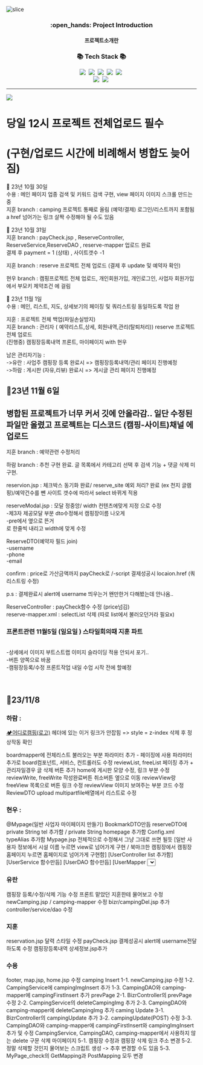 ![slice](https://capsule-render.vercel.app/api?type=slice&color=auto&height=200&text=CAMPING🏕️&fontAlign=70&rotate=13&fontAlignY=25&desc=seulzzang's%20GitHub&descAlign=70.&descAlignY=44)


<div align=center>
  <h3>:open_hands: Project Introduction</h3>
  <h4>프로젝트소개란</h4>
</div>

<h3 align="center">📚 Tech Stack 📚</h3>
<p align="center">
  <img src="https://img.shields.io/badge/Eclipse-2C2255?style=flat-square&logo=eclipseide&logoColor=white"/>&nbsp 
  <img src="https://img.shields.io/badge/Oracle-F80000?style=flat-square&logo=oracle&logoColor=white"/>&nbsp
  <img src="https://img.shields.io/badge/Tomcat-F8DC75?style=flat-square&logo=apachetomcat&logoColor=white"/>&nbsp 
  <img src="https://img.shields.io/badge/VisualStudio-007ACC?style=flat-square&logo=visualstudiocode&logoColor=white"/>&nbsp 
  <img src="https://img.shields.io/badge/Bootstrap-7952B3?style=flat-square&logo=bootstrap&logoColor=white"/>&nbsp 
  <br>
  <img src="https://img.shields.io/badge/Spring-6DB33F?style=flat-square&logo=spring&logoColor=white"/>&nbsp 
  <img src="https://img.shields.io/badge/JavaScript-F7DF1E?style=flat-square&logo=javascript&logoColor=white"/>&nbsp 
</p>

<hr>

<img src="https://capsule-render.vercel.app/api?type=waving&color=auto&height=200&section=header&text=🧾기록&fontSize=90" />

<h1>당일 12시 프로젝트 전체업로드 필수 </h1>
<h1>(구현/업로드 시간에 비례해서 병합도 늦어짐)</h1>  

📌 23년 10월 30일 <br>
수용 : 메인 페이지 업종 검색 및 키워드 검색 구현, view 페이지 이미지 스크롤 만드는 중<br>
지훈 branch : camping 프로젝트 통째로 올림 (예약/결제)  로그인/리스트까지 포함됨   a href 넘어가는 링크 살짝 수정해야 될 수도 있음<br>

📌 23년 10월 31일 <br>
지훈 branch : payCheck.jsp , ReserveController, ReserveService,ReserveDAO , reserve-mapper 업로드 완료 <br>
결제 후  payment = 1 (상태) , 사이트갯수 -1 <br>

지훈 branch : reserve 프로젝트 전체 업로드 (결제 후 update 및 예약자 확인)<br>

현우 branch : 캠핑프로젝트 전체 업로드, 개인회원가입, 개인로그인, 사업자 회원가입에서 부모키 제약조건 에 걸림<br>

📌 23년 11월 1일 <br>
수용 : 메인, 리스트, 지도, 상세보기의 페이징 및 쿼리스트링 동일하도록 작업 완<br>

지훈 : 프로젝트 전체 백업(파일손실방지)<br>
지훈 branch : 관리자 ( 예약리스트,상세, 회원내역,관리(탈퇴처리))  reserve 프로젝트 전체 업로드 <br>
(진행중) 캠핑장등록내역 프론트, 마이페이지 with 현우<br>

남은 관리자기능 : <br>
->유란 : 사업주 캠핑장 등록 완료시 => 캠핑장등록내역/관리 페이지 진행예정 <br>
->하람 : 게시판 (자유,리뷰) 완료시 => 게시글 관리 페이지 진행예정<br>




<h2>📌23년 11월 6일 </h2>
<h2>병합된 프로젝트가 너무 커서 깃에 안올라감.. 일단 수정된 파일만 올렸고 프로젝트는 디스코드 (캠핑-사이트)채널 에 업로드 </h2>
지훈 branch : 예약관련 수정처리<br>

하람 branch : 추천 구현 완료. 글 목록에서 카테고리 선택 후 검색 기능 + 댓글 삭제 미구현.

reservion.jsp : 체크박스 동기화 완료/ reserve_site 예외 처리? 완료 (ex 천지 글램핑)/예약건수를 뺀 사이트 갯수에 따라서 select 바뀌게 적용<br>

reserveModal.jsp : 모달 정중앙/ width 컨텐츠에맞게 지정 으로 수정<br>
-제3자 제공모달 부분  dto수정해서 캠핑장이름 나오게 <br>
-pre에서 옆으로 뜬거 <br>로 한줄씩 내리고 width에 맞게 수정  <br>

ReserveDTO(예약자 필드 join) <br>
-username<br>
-phone<br>
-email <br>

confirm : price로 가산금액까지 payCheck로 /-script 결제성공시 locaion.href (쿼리스트링 수정) <br>

p.s  : 결제완료시 alert에 username 띄우는거 왠만한거 다해봤는데  안나옴.. <br>

				
ReserveController : payCheck함수 수정 (price넘김) <br>
reserve-mapper.xml : selectList 삭제 (따로 list에서 불러오던거라 필요x) <br>

<h3>프론트관련  11월5일 (일요일 ) 스타일회의때  지훈 파트</h3>  <br>
-상세에서 이미지 부트스트랩 이미지 슬라이딩 적용 안되서 포기.. <br> 
-버튼 양쪽으로 바꿈 <br> 
-캠핑장등록/수정 프론트작업 내일 수업 시작 전에 할예정 <br>
<br>
<br>


 <h2>📌23/11/8</h2>
    <h3>하람 :</h3>
    <p><a href="${cpath }/">🏕️어디로캠핑(로고)</a>
        헤더에 있는 이거 링크가 안잡힘 => style = z-index 삭제 후 정상작동 확인</p>
    <p>boardmapper에 전체리스트 불러오는 부분 파라미터 추가 - 페이징에 사용
        파라미터 추가로 board컴포넌트, 서비스, 컨트롤러도 수정
        reviewList, freeList 페이징 추가 + 관리자일경우 글 삭제 버튼 추가
        home에 게시판 모양 수정, 링크 부분 수정
        reviewWrite, freeWrite 작성완료버튼 취소버튼 옆으로 이동
        reviewView랑 freeView 목록으로 버튼 링크 수정
        reviewView 이미지 보여주는 부분 코드 수정
        ReviewDTO upload multipartfile배열에서 리스트로 수정 
    </p>
    <h3>현우 :</h3>
    <p>     @Mypage(일반 사업자 마이페이지 만들기)
        BookmarkDTO만듬
        reserveDTO에 private String tel 추가함 / private String homepage 추가함
        Config.xml typeAlias 추가함
        Mypage.jsp 전체적으로 수정해서 그냥 그대로 쓰면 될듯
        [일반 사용자 정보에서 시설 이름 누르면 view로 넘어가게 구현 / 북마크한 캠핑장에서 캠핑장 홈페이지 누르면 홈페이지로 넘어가게 구현함]
        [UserController  list 추가함]
        [UserService  함수만듬]
        [UserDAO  함수만듬]
        [UserMapper  <select>문 getReserveInfo & getBookmarkInfo & getbizrInfo 만듬]
        @Mypage_modify
        MYPAGE 버튼 경로 바꿈 ${cpath}/user/Mypage 로
        @userModal
        아이디 저장
        userModal 3번째 줄에 Jquery 추가하고
       밑에 스크립트 추가하면 완성
    </p>
    <h3>유란</h3>
    <p>캠핑장 등록/수정/삭제 기능 수정 
        프론트 맡았던 지훈한테 물어보고 수정 
        newCamping.jsp / camping-mapper 수정 
        bizr/campingDel.jsp 추가 controller/service/dao 수정
    </p>    
    <h3>지훈 </h3>
    <p>reservation.jsp 달력 스타일 수정   
       payCheck.jsp 결제성공시 alert에 username전달하도록 수정
       캠핑장등록내역 상세정보.jsp추가 
    </p>
    <h3>수용 </h3>
    <p>footer, map.jsp, home.jsp 수정
        camping Insert
        1-1. newCamping.jsp 수정
        1-2. CampingService에 campingImgInsert 추가
        1-3. CampingDAO와 camping-mapper에 campingFirstInsert 추가        
        prevPage
        2-1. BizrController의 prevPage 수정
        2-2. CampingService의 deleteCampingImg 추가
        2-3. CampingDAO와 camping-mapper에 deleteCampingImg 추가        
        caming Update
        3-1. BizrController의 campingUpdate 추가
        3-2. campingUpdate(POST) 수정
        3-3. CampingDAO와 camping-mapper에 campingFirstInsert와 campingImgInsert 추가 및 수정        
        CampingService, CampingDAO, camping-mapper에서 사용하지 않는 delete 구문 삭제   
        마이페이지
        5-1. 캠핑장 수정과 캠핑장 삭제 링크 주소 변경
        5-2. 정말 삭제할 것인지 물어보는 스크립트 생성
        -> 추후 변경할 수도 있음
        5-3. MyPage_check의 GetMapping과 PostMapping 모두 변경
    </p>



 
